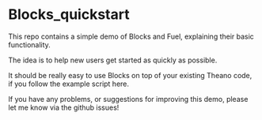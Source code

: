 # Blocks_quickstart
This repo contains a simple demo of Blocks and Fuel, explaining their basic functionality.

The idea is to help new users get started as quickly as possible.

It should be really easy to use Blocks on top of your existing Theano code, if you follow the example script here.

If you have any problems, or suggestions for improving this demo, please let me know via the github issues!

